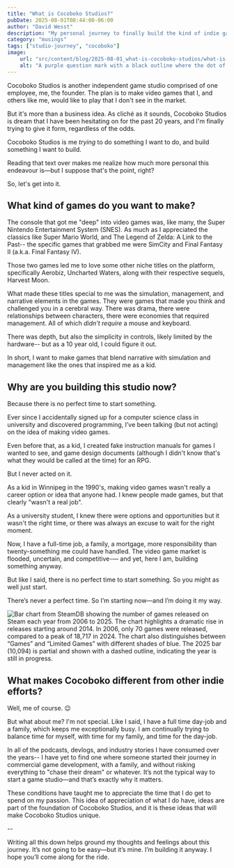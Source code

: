 ```yaml
---
title: "What is Cocoboko Studios?"
pubDate: 2025-08-01T08:44:00-06:00
author: "David Wesst"
description: "My personal journey to finally build the kind of indie game studio I’ve dreamed about for decades."
category: "musings"
tags: ["studio-journey", "cocoboko"]
image: 
    url: "src/content/blog/2025-08-01_what-is-cocoboko-studios/what-is-cocoboko_header-image.webp"
    alt: "A purple question mark with a black outline where the dot of the question mark is the Cocoboko Studios logo."
---
```


Cocoboko Studios is another independent game studio comprised of one employee, me, the founder. The plan is to make video games that I, and others like me, would like to play that I don't see in the market.

But it's more than a business idea. As cliché as it sounds, Cocoboko Studios is dream that I have been hesitating on for the past 20 years, and I'm finally trying to give it form, regardless of the odds.

Cocoboko Studios is me _trying_ to do something I want to do, and build something I want to build.

Reading that text over makes me realize how much more personal this endeavour is—but I suppose that's the point, right?

So, let's get into it.

## What kind of games do you want to make?

The console that got me "deep" into video games was, like many, the Super Nintendo Entertainment System (SNES). As much as I appreciated the classics like Super Mario World, and The Legend of Zelda: A Link to the Past-- the specific games that grabbed me were SimCity and Final Fantasy II (a.k.a. Final Fantasy IV). 

Those two games led me to love some other niche titles on the platform, specifically Aerobiz, Uncharted Waters, along with their respective sequels, Harvest Moon.

What made these titles special to me was the simulation, management, and narrative elements in the games. They were games that made you think and challenged you in a cerebral way. There was drama, there were relationships between characters, there were economies that required management. All of which _didn't require_ a mouse and keyboard.

There was depth, but also the simplicity in controls, likely limited by the hardware-- but as a 10 year old, I could figure it out.

In short, I want to make games that blend narrative with simulation and management like the ones that inspired me as a kid.

## Why are you building this studio now?

Because there is no perfect time to start something.

Ever since I accidentally signed up for a computer science class in university and discovered programming, I’ve been talking (but not acting) on the idea of making video games. 

Even before that, as a kid, I created fake instruction manuals for games I wanted to see, and game design documents (although I didn't know that's what they would be called at the time) for an RPG.

But I never acted on it.

As a kid in Winnipeg in the 1990's, making video games wasn't really a career option or idea that anyone had. I knew people made games, but that clearly "wasn't a real job".

As a university student, I knew there were options and opportunities but it wasn't the right time, or there was always an excuse to wait for the right moment.

Now, I have a full-time job, a family, a mortgage, more responsibility than twenty-something me could have handled. The video game market is flooded, uncertain, and competitive-— and yet, here I am, building something anyway.

But like I said, there is no perfect time to start something. So you might as well just start.

There’s never a perfect time. So I’m starting now—and I’m doing it my way.

![Bar chart from SteamDB showing the number of games released on Steam each year from 2006 to 2025. The chart highlights a dramatic rise in releases starting around 2014. In 2006, only 70 games were released, compared to a peak of 18,717 in 2024. The chart also distinguishes between “Games” and “Limited Games” with different shades of blue. The 2025 bar (10,094) is partial and shown with a dashed outline, indicating the year is still in progress.](/src/content/blog/2025-08-01_what-is-cocoboko-studios/steamdb_game_releases_per_year.png "Steam Releases per year by SteamDB.info")

## What makes Cocoboko different from other indie efforts?

Well, me of course. 😉

But what about me? I'm not special. Like I said, I have a full time day-job and a family, which keeps me exceptionally busy. I am continually trying to balance time for myself, with time for my family, and time for the day-job. 

In all of the podcasts, devlogs, and industry stories I have consumed over the years-- I have yet to find one where someone started their journey in commercial game development, with a family, and without risking everything to "chase their dream" or whatever. It’s not the typical way to start a game studio—and that’s exactly why it matters.

These conditions have taught me to appreciate the time that I do get to spend on my passion. This idea of appreciation of what I do have, ideas are part of the foundation of Cocoboko Studios, and it is these ideas that will make Cocoboko Studios unique.

--

Writing all this down helps ground my thoughts and feelings about this journey. It’s not going to be easy—but it’s mine. I’m building it anyway. I hope you’ll come along for the ride.

